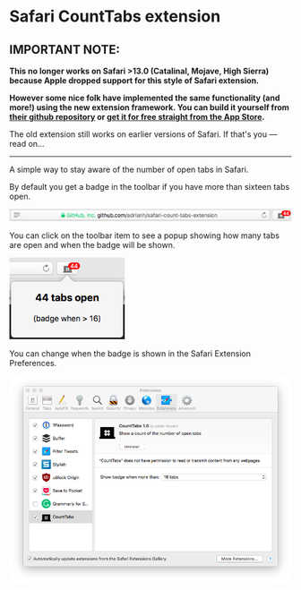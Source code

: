 # Safari CountTabs extension

## IMPORTANT NOTE:

**This no longer works on Safari >13.0 (Catalinal, Mojave, High Sierra) because Apple dropped support for this style of Safari extension.**

**However some nice folk have implemented the same functionality (and more!) using the new extension framework. You can build it yourself from [their github repository](https://github.com/otzbergnet/tabCount) or [get it for free straight from the App Store](https://apps.apple.com/gb/app/tab-count/id1487406555?mt=12).**

The old extension still works on earlier versions of Safari. If that's you — read on…

---


A simple way to stay aware of the number of open tabs in Safari.

By default you get a badge in the toolbar if you have more than sixteen tabs open.

![Screenshot of toolbar item with badge](screenshots/1-toolbar.png)

You can click on the toolbar item to see a popup showing how many tabs are open and when the badge will be shown.

![Screenshot of popup showing number of tabs](screenshots/2-popup.png)

You can change when the badge is shown in the Safari Extension Preferences.

![Screenshot of extension preferences](screenshots/3-preferences.png)

